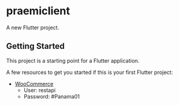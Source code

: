 # praemiclient

A new Flutter project.

## Getting Started

This project is a starting point for a Flutter application.

A few resources to get you started if this is your first Flutter project:

- [WooCommerce](http://praemi.3.94.78.53.xip.io/)
  - User: restapi
  - Password: #Panama01

